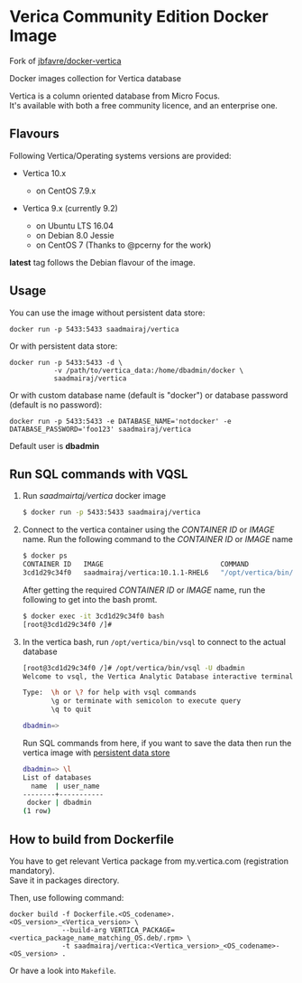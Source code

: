 # Verica Community Edition Docker Image

Fork of [jbfavre/docker-vertica](https://github.com/jbfavre/docker-vertica)

Docker images collection for Vertica database

Vertica is a column oriented database from Micro Focus.  
It's available with both a free community licence, and an enterprise one.

## Flavours

Following Vertica/Operating systems versions are provided:

- Vertica 10.x
  * on CentOS 7.9.x

- Vertica 9.x (currently 9.2)
  * on Ubuntu LTS 16.04
  * on Debian 8.0 Jessie
  * on CentOS 7 (Thanks to @pcerny for the work)

__latest__ tag follows the Debian flavour of the image.

## Usage

You can use the image without persistent data store:

    docker run -p 5433:5433 saadmairaj/vertica

Or with persistent data store:

    docker run -p 5433:5433 -d \
               -v /path/to/vertica_data:/home/dbadmin/docker \
               saadmairaj/vertica

Or with custom database name (default is "docker") or database password (default is no password):

    docker run -p 5433:5433 -e DATABASE_NAME='notdocker' -e DATABASE_PASSWORD='foo123' saadmairaj/vertica

Default user is **dbadmin**

## Run SQL commands with VQSL

1. Run _saadmairtaj/vertica_ docker image

   ```bash
   $ docker run -p 5433:5433 saadmairaj/vertica
   ```

2. Connect to the vertica container using the _CONTAINER ID_ or _IMAGE_ name. Run the following command to the _CONTAINER ID_ or _IMAGE_ name

   ```bash
   $ docker ps
   CONTAINER ID   IMAGE                             COMMAND                  CREATED        STATUS        PORTS                                       NAMES
   3cd1d29c34f0   saadmairaj/vertica:10.1.1-RHEL6   "/opt/vertica/bin/do…"   24 hours ago   Up 24 hours   0.0.0.0:5433->5433/tcp, :::5433->5433/tcp   vigilant_clarke
   ```
 
   After getting the required _CONTAINER ID_ or _IMAGE_ name, run the following to get into the bash promt.

   ```bash
   $ docker exec -it 3cd1d29c34f0 bash
   [root@3cd1d29c34f0 /]# 
   ```

3. In the vertica bash, run `/opt/vertica/bin/vsql` to connect to the actual database
 
   ```bash
   [root@3cd1d29c34f0 /]# /opt/vertica/bin/vsql -U dbadmin
   Welcome to vsql, the Vertica Analytic Database interactive terminal.

   Type:  \h or \? for help with vsql commands
          \g or terminate with semicolon to execute query
          \q to quit

   dbadmin=>
   ```
   
   Run SQL commands from here, if you want to save the data then run the vertica image with [persistent data store](#usage)
   
   ```bash
   dbadmin=> \l
   List of databases
     name  | user_name 
   --------+-----------
    docker | dbadmin
   (1 row)
   ```

## How to build from Dockerfile

You have to get relevant Vertica package from my.vertica.com (registration mandatory).  
Save it in packages directory.

Then, use following command:

    docker build -f Dockerfile.<OS_codename>.<OS_version>_<Vertica_version> \
                 --build-arg VERTICA_PACKAGE=<vertica_package_name_matching_OS.deb/.rpm> \
                 -t saadmairaj/vertica:<Vertica_version>_<OS_codename>-<OS_version> .

Or have a look into `Makefile`.

